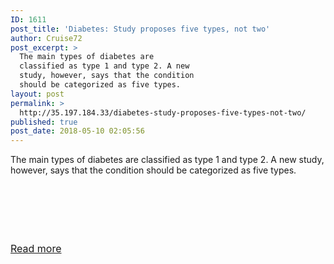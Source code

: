 ```yaml
---
ID: 1611
post_title: 'Diabetes: Study proposes five types, not two'
author: Cruise72
post_excerpt: >
  The main types of diabetes are
  classified as type 1 and type 2. A new
  study, however, says that the condition
  should be categorized as five types.
layout: post
permalink: >
  http://35.197.184.33/diabetes-study-proposes-five-types-not-two/
published: true
post_date: 2018-05-10 02:05:56
---
```

<p>The main types of diabetes are classified as type 1 and type 2. A new study, however, says that the condition should be categorized as five types.</p><p> </p><p> </p><p> </p><p><a style="font-size: 16px; font-weight: inherit; white-space: nowrap;" href="https://www.medicalnewstoday.com/articles/321097.php" target="_blank" rel="nofollow noopener">Read more</a></p>